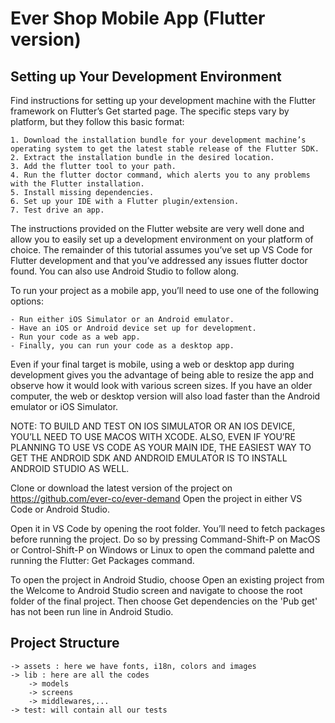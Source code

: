 # Ever Shop Mobile App (Flutter version)

## Setting up Your Development Environment

Find instructions for setting up your development machine with the Flutter framework on Flutter’s Get started page. The specific steps vary by platform, but they follow this basic format:

    1. Download the installation bundle for your development machine’s operating system to get the latest stable release of the Flutter SDK.
    2. Extract the installation bundle in the desired location.
    3. Add the flutter tool to your path.
    4. Run the flutter doctor command, which alerts you to any problems with the Flutter installation.
    5. Install missing dependencies.
    6. Set up your IDE with a Flutter plugin/extension.
    7. Test drive an app.

The instructions provided on the Flutter website are very well done and allow you to easily set up a development environment on your platform of choice. The remainder of this tutorial assumes you’ve set up VS Code for Flutter development and that you’ve addressed any issues flutter doctor found. You can also use Android Studio to follow along.

To run your project as a mobile app, you’ll need to use one of the following options:

    - Run either iOS Simulator or an Android emulator.
    - Have an iOS or Android device set up for development.
    - Run your code as a web app.
    - Finally, you can run your code as a desktop app.

Even if your final target is mobile, using a web or desktop app during development gives you the advantage of being able to resize the app and observe how it would look with various screen sizes. If you have an older computer, the web or desktop version will also load faster than the Android emulator or iOS Simulator.

NOTE: TO BUILD AND TEST ON IOS SIMULATOR OR AN IOS DEVICE, YOU’LL NEED TO USE MACOS WITH XCODE. ALSO, EVEN IF YOU’RE PLANNING TO USE VS CODE AS YOUR MAIN IDE, THE EASIEST WAY TO GET THE ANDROID SDK AND ANDROID EMULATOR IS TO INSTALL ANDROID STUDIO AS WELL.

Clone or download the latest version of the project on https://github.com/ever-co/ever-demand
Open the project in either VS Code or Android Studio.

Open it in VS Code by opening the root folder. You’ll need to fetch packages before running the project. 
Do so by pressing Command-Shift-P on MacOS or Control-Shift-P on Windows or Linux to open the command palette and running the Flutter: Get Packages command.

To open the project in Android Studio, choose Open an existing project from the Welcome to Android Studio screen and navigate to choose the root folder of the final project. Then choose Get dependencies on the 'Pub get' has not been run line in Android Studio.

## Project Structure

    -> assets : here we have fonts, i18n, colors and images
    -> lib : here are all the codes
        -> models
        -> screens
        -> middlewares,...
    -> test: will contain all our tests
